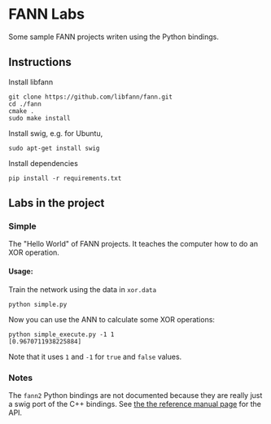 # FANN Labs
Some sample FANN projects writen using the Python bindings.

## Instructions

Install libfann

    git clone https://github.com/libfann/fann.git
    cd ./fann
    cmake .
    sudo make install

Install swig, e.g. for Ubuntu,

    sudo apt-get install swig

Install dependencies

    pip install -r requirements.txt


## Labs in the project

### Simple
The "Hello World" of FANN projects. It teaches the computer how to do an XOR
operation.

#### Usage:

Train the network using the data in `xor.data`

    python simple.py

Now you can use the ANN to calculate some XOR operations:

    python simple_execute.py -1 1
    [0.9670711938225884]

Note that it uses `1` and `-1` for `true` and `false` values.

### Notes
The `fann2` Python bindings are not documented because they are really just a
swig port of the C++ bindings.  See [the the reference manual page](http://leenissen.dk/fann/html/files/fann_cpp-h.html) for the API.
